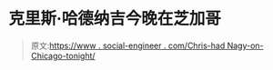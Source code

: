 # 克里斯·哈德纳吉今晚在芝加哥

> 原文:[https://www . social-engineer . com/Chris-had Nagy-on-Chicago-tonight/](https://www.social-engineer.com/chris-hadnagy-on-chicago-tonight/)